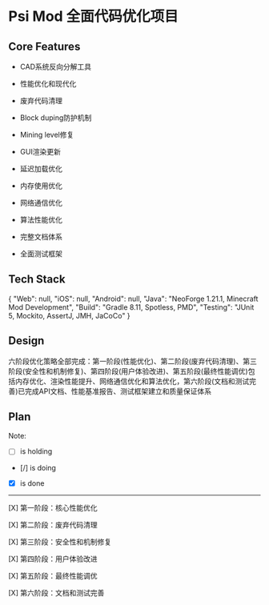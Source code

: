 # Psi Mod 全面代码优化项目

## Core Features

- CAD系统反向分解工具

- 性能优化和现代化

- 废弃代码清理

- Block duping防护机制

- Mining level修复

- GUI渲染更新

- 延迟加载优化

- 内存使用优化

- 网络通信优化

- 算法性能优化

- 完整文档体系

- 全面测试框架

## Tech Stack

{
  "Web": null,
  "iOS": null,
  "Android": null,
  "Java": "NeoForge 1.21.1, Minecraft Mod Development",
  "Build": "Gradle 8.11, Spotless, PMD",
  "Testing": "JUnit 5, Mockito, AssertJ, JMH, JaCoCo"
}

## Design

六阶段优化策略全部完成：第一阶段(性能优化)、第二阶段(废弃代码清理)、第三阶段(安全性和机制修复)、第四阶段(用户体验改进)、第五阶段(最终性能调优)包括内存优化、渲染性能提升、网络通信优化和算法优化，第六阶段(文档和测试完善)已完成API文档、性能基准报告、测试框架建立和质量保证体系

## Plan

Note: 

- [ ] is holding
- [/] is doing
- [X] is done

---

[X] 第一阶段：核心性能优化

[X] 第二阶段：废弃代码清理

[X] 第三阶段：安全性和机制修复

[X] 第四阶段：用户体验改进

[X] 第五阶段：最终性能调优

[X] 第六阶段：文档和测试完善
